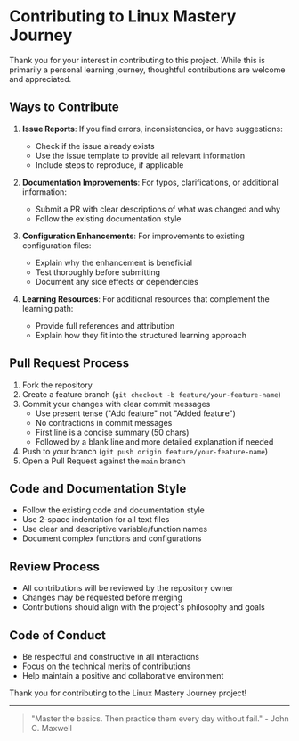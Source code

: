 # Contributing to Linux Mastery Journey

Thank you for your interest in contributing to this project. While this is primarily a personal learning journey, thoughtful contributions are welcome and appreciated.

## Ways to Contribute

1. **Issue Reports**: If you find errors, inconsistencies, or have suggestions:
   - Check if the issue already exists
   - Use the issue template to provide all relevant information
   - Include steps to reproduce, if applicable

2. **Documentation Improvements**: For typos, clarifications, or additional information:
   - Submit a PR with clear descriptions of what was changed and why
   - Follow the existing documentation style

3. **Configuration Enhancements**: For improvements to existing configuration files:
   - Explain why the enhancement is beneficial
   - Test thoroughly before submitting
   - Document any side effects or dependencies

4. **Learning Resources**: For additional resources that complement the learning path:
   - Provide full references and attribution
   - Explain how they fit into the structured learning approach

## Pull Request Process

1. Fork the repository
2. Create a feature branch (`git checkout -b feature/your-feature-name`)
3. Commit your changes with clear commit messages
   - Use present tense ("Add feature" not "Added feature")
   - No contractions in commit messages
   - First line is a concise summary (50 chars)
   - Followed by a blank line and more detailed explanation if needed
4. Push to your branch (`git push origin feature/your-feature-name`)
5. Open a Pull Request against the `main` branch

## Code and Documentation Style

- Follow the existing code and documentation style
- Use 2-space indentation for all text files
- Use clear and descriptive variable/function names
- Document complex functions and configurations

## Review Process

- All contributions will be reviewed by the repository owner
- Changes may be requested before merging
- Contributions should align with the project's philosophy and goals

## Code of Conduct

- Be respectful and constructive in all interactions
- Focus on the technical merits of contributions
- Help maintain a positive and collaborative environment

Thank you for contributing to the Linux Mastery Journey project!

---

> "Master the basics. Then practice them every day without fail." - John C. Maxwell
